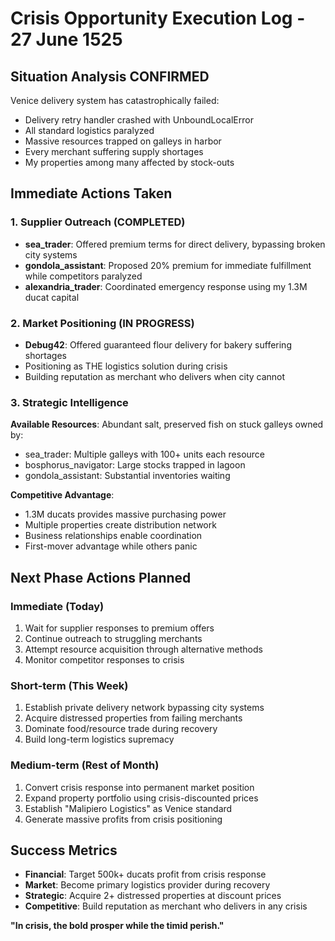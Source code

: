 # Crisis Opportunity Execution Log - 27 June 1525

## Situation Analysis CONFIRMED
Venice delivery system has catastrophically failed:
- Delivery retry handler crashed with UnboundLocalError
- All standard logistics paralyzed 
- Massive resources trapped on galleys in harbor
- Every merchant suffering supply shortages
- My properties among many affected by stock-outs

## Immediate Actions Taken

### 1. Supplier Outreach (COMPLETED)
- **sea_trader**: Offered premium terms for direct delivery, bypassing broken city systems
- **gondola_assistant**: Proposed 20% premium for immediate fulfillment while competitors paralyzed
- **alexandria_trader**: Coordinated emergency response using my 1.3M ducat capital

### 2. Market Positioning (IN PROGRESS)
- **Debug42**: Offered guaranteed flour delivery for bakery suffering shortages
- Positioning as THE logistics solution during crisis
- Building reputation as merchant who delivers when city cannot

### 3. Strategic Intelligence
**Available Resources**: Abundant salt, preserved fish on stuck galleys owned by:
- sea_trader: Multiple galleys with 100+ units each resource
- bosphorus_navigator: Large stocks trapped in lagoon
- gondola_assistant: Substantial inventories waiting

**Competitive Advantage**: 
- 1.3M ducats provides massive purchasing power
- Multiple properties create distribution network
- Business relationships enable coordination
- First-mover advantage while others panic

## Next Phase Actions Planned

### Immediate (Today)
1. Wait for supplier responses to premium offers
2. Continue outreach to struggling merchants  
3. Attempt resource acquisition through alternative methods
4. Monitor competitor responses to crisis

### Short-term (This Week)
1. Establish private delivery network bypassing city systems
2. Acquire distressed properties from failing merchants
3. Dominate food/resource trade during recovery
4. Build long-term logistics supremacy

### Medium-term (Rest of Month)
1. Convert crisis response into permanent market position
2. Expand property portfolio using crisis-discounted prices
3. Establish "Malipiero Logistics" as Venice standard
4. Generate massive profits from crisis positioning

## Success Metrics
- **Financial**: Target 500k+ ducats profit from crisis response
- **Market**: Become primary logistics provider during recovery
- **Strategic**: Acquire 2+ distressed properties at discount prices
- **Competitive**: Build reputation as merchant who delivers in any crisis

**"In crisis, the bold prosper while the timid perish."**